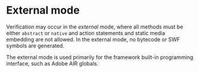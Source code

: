 # External mode

Verification may occur in the *external* mode, where all methods must be either `abstract` or `native` and action statements and static media embedding are not allowed. In the external mode, no bytecode or SWF symbols are generated.

The external mode is used primarily for the framework built-in programming interface, such as Adobe AIR globals.